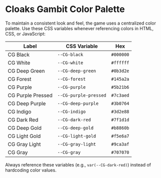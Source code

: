 # Cloaks Gambit Color Palette

To maintain a consistent look and feel, the game uses a centralized color palette.
Use these CSS variables whenever referencing colors in HTML, CSS, or JavaScript:

| Label | CSS Variable | Hex |
|-------|--------------|-----|
| CG Black | `--CG-black` | `#000000` |
| CG White | `--CG-white` | `#ffffff` |
| CG Deep Green | `--CG-deep-green` | `#0b3d2e` |
| CG Forest | `--CG-forest` | `#145a2a` |
| CG Purple | `--CG-purple` | `#5b21b6` |
| CG Purple Pressed | `--CG-purple-pressed` | `#7c3aed` |
| CG Deep Purple | `--CG-deep-purple` | `#3b0764` |
| CG Indigo | `--CG-indigo` | `#3d2e88` |
| CG Dark Red | `--CG-dark-red` | `#7f1d1d` |
| CG Deep Gold | `--CG-deep-gold` | `#b8860b` |
| CG Light Gold | `--CG-light-gold` | `#f5e6a7` |
| CG Gray Light | `--CG-gray-light` | `#9ca3af` |
| CG Gray | `--CG-gray` | `#707070` |

Always reference these variables (e.g., `var(--CG-dark-red)`) instead of hardcoding color values.

